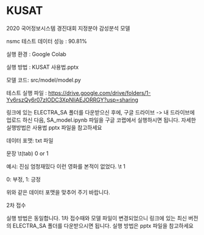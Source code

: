 # KUSAT

2020 국어정보시스템 경진대회 지정분야 감성분석 모델


nsmc 테스트 데이터 성능 : 90.81%


실행 환경 : Google Colab

실행 방법 : KUSAT 사용법.pptx

모델 코드: src/model/model.py

테스트 실행 파일 : https://drive.google.com/drive/folders/1-Yv6rszQy6r07zIODC3XpNliAEJORRGY?usp=sharing
<p>링크에 있는 ELECTRA_SA 폴더를 다운받으신 후에,
구글 드라이브 -> 내 드라이브에 업로드 하신 다음, SA_model.ipynb 파일을 구글 코랩에서 실행하시면 됩니다. 자세한 실행방법은 사용법 pptx 파일을 참고하세요</p>

<p> 데이터 포맷: txt 파일</p>
<p> 문장 \t(tab) 0 or 1 </p>
<p> 예시: 진심 엄청재밌다 이런 영화를 본적이 없었다. \t 1
<p> 0: 부정, 1: 긍정 </p>
<p> 위와 같은 데이터 포맷을 맞추어 주기 바랍니다. </p>




2차 접수

<p> 실행 방법은 동일합니다. 1차 접수때와 모델 파일이 변경되었으니 링크에 있는 최신 버전의 ELECTRA_SA 폴더를 다운받으시면 됩니다. 실행 방법은 pptx 파일을 참고하세요 </p>
